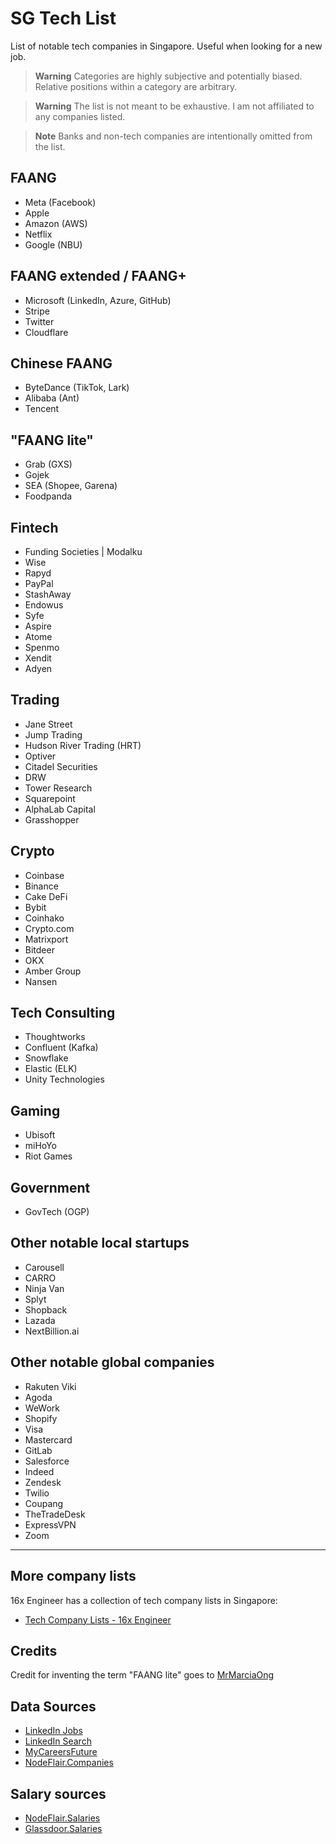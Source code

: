 # SG Tech List

List of notable tech companies in Singapore. Useful when looking for a new job. 

> **Warning**
> Categories are highly subjective and potentially biased. Relative positions within a category are arbitrary.

> **Warning**
> The list is not meant to be exhaustive. I am not affiliated to any companies listed.

> **Note**
> Banks and non-tech companies are intentionally omitted from the list.

## FAANG 

- Meta (Facebook)
- Apple
- Amazon (AWS)
- Netflix
- Google (NBU)

## FAANG extended / FAANG+

- Microsoft (LinkedIn, Azure, GitHub)
- Stripe
- Twitter
- Cloudflare

## Chinese FAANG
- ByteDance (TikTok, Lark)
- Alibaba (Ant)
- Tencent

## "FAANG lite"

- Grab (GXS)
- Gojek
- SEA (Shopee, Garena)
- Foodpanda

## Fintech

- Funding Societies | Modalku
- Wise
- Rapyd
- PayPal
- StashAway
- Endowus
- Syfe
- Aspire
- Atome
- Spenmo
- Xendit
- Adyen

## Trading

- Jane Street
- Jump Trading
- Hudson River Trading (HRT)
- Optiver
- Citadel Securities
- DRW
- Tower Research
- Squarepoint
- AlphaLab Capital
- Grasshopper

## Crypto

- Coinbase
- Binance
- Cake DeFi
- Bybit
- Coinhako
- Crypto.com
- Matrixport
- Bitdeer
- OKX
- Amber Group
- Nansen

## Tech Consulting

- Thoughtworks
- Confluent (Kafka)
- Snowflake
- Elastic (ELK)
- Unity Technologies

## Gaming

- Ubisoft
- miHoYo
- Riot Games

## Government

- GovTech (OGP)

## Other notable local startups

- Carousell
- CARRO
- Ninja Van
- Splyt
- Shopback
- Lazada
- NextBillion.ai

## Other notable global companies

- Rakuten Viki
- Agoda
- WeWork
- Shopify
- Visa
- Mastercard
- GitLab
- Salesforce
- Indeed
- Zendesk
- Twilio
- Coupang
- TheTradeDesk
- ExpressVPN
- Zoom

---

## More company lists

16x Engineer has a collection of tech company lists in Singapore:

- [Tech Company Lists - 16x Engineer](https://16x.engineer/resources/#tech-companies)

## Credits

Credit for inventing the term "FAANG lite" goes to [MrMarciaOng](https://github.com/MrMarciaOng) 

## Data Sources

- [LinkedIn Jobs](https://www.linkedin.com/jobs/)
- [LinkedIn Search](https://www.linkedin.com/search/results/people/)
- [MyCareersFuture](https://www.mycareersfuture.gov.sg/)
- [NodeFlair.Companies](https://www.nodeflair.com/companies)

## Salary sources
- [NodeFlair.Salaries](https://www.nodeflair.com/salaries)
- [Glassdoor.Salaries](https://www.glassdoor.sg/Salaries/singapore-tech-salary-SRCH_IL.0,9_IM1123_KO10,14.htm)
